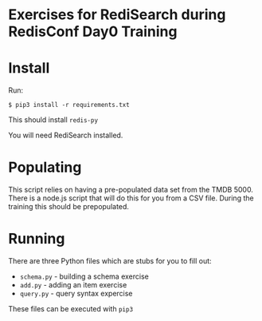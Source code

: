 # Exercises for RediSearch during RedisConf Day0 Training

# Install

Run:

```
$ pip3 install -r requirements.txt
```

This should install `redis-py`

You will need RediSearch installed.

# Populating

This script relies on having a pre-populated data set from the TMDB 5000. There is a node.js script that will do this for you from a CSV file. During the training this should be prepopulated.


# Running

There are three Python files which are stubs for you to fill out:

  * `schema.py` - building a schema exercise
  * `add.py` - adding an item exercise
  * `query.py` - query syntax expercise

These files can be executed with `pip3`
